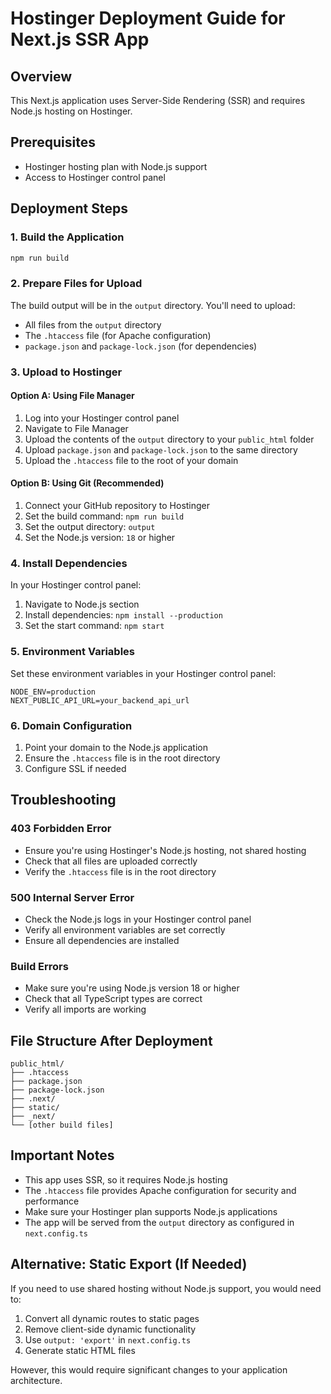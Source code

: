 # Hostinger Deployment Guide for Next.js SSR App

## Overview
This Next.js application uses Server-Side Rendering (SSR) and requires Node.js hosting on Hostinger.

## Prerequisites
- Hostinger hosting plan with Node.js support
- Access to Hostinger control panel

## Deployment Steps

### 1. Build the Application
```bash
npm run build
```

### 2. Prepare Files for Upload
The build output will be in the `output` directory. You'll need to upload:
- All files from the `output` directory
- The `.htaccess` file (for Apache configuration)
- `package.json` and `package-lock.json` (for dependencies)

### 3. Upload to Hostinger

#### Option A: Using File Manager
1. Log into your Hostinger control panel
2. Navigate to File Manager
3. Upload the contents of the `output` directory to your `public_html` folder
4. Upload `package.json` and `package-lock.json` to the same directory
5. Upload the `.htaccess` file to the root of your domain

#### Option B: Using Git (Recommended)
1. Connect your GitHub repository to Hostinger
2. Set the build command: `npm run build`
3. Set the output directory: `output`
4. Set the Node.js version: `18` or higher

### 4. Install Dependencies
In your Hostinger control panel:
1. Navigate to Node.js section
2. Install dependencies: `npm install --production`
3. Set the start command: `npm start`

### 5. Environment Variables
Set these environment variables in your Hostinger control panel:
```
NODE_ENV=production
NEXT_PUBLIC_API_URL=your_backend_api_url
```

### 6. Domain Configuration
1. Point your domain to the Node.js application
2. Ensure the `.htaccess` file is in the root directory
3. Configure SSL if needed

## Troubleshooting

### 403 Forbidden Error
- Ensure you're using Hostinger's Node.js hosting, not shared hosting
- Check that all files are uploaded correctly
- Verify the `.htaccess` file is in the root directory

### 500 Internal Server Error
- Check the Node.js logs in your Hostinger control panel
- Verify all environment variables are set correctly
- Ensure all dependencies are installed

### Build Errors
- Make sure you're using Node.js version 18 or higher
- Check that all TypeScript types are correct
- Verify all imports are working

## File Structure After Deployment
```
public_html/
├── .htaccess
├── package.json
├── package-lock.json
├── .next/
├── static/
├── _next/
└── [other build files]
```

## Important Notes
- This app uses SSR, so it requires Node.js hosting
- The `.htaccess` file provides Apache configuration for security and performance
- Make sure your Hostinger plan supports Node.js applications
- The app will be served from the `output` directory as configured in `next.config.ts`

## Alternative: Static Export (If Needed)
If you need to use shared hosting without Node.js support, you would need to:
1. Convert all dynamic routes to static pages
2. Remove client-side dynamic functionality
3. Use `output: 'export'` in `next.config.ts`
4. Generate static HTML files

However, this would require significant changes to your application architecture. 